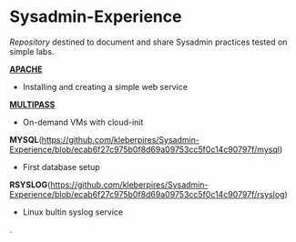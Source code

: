 # Sysadmin-Experience

*Repository* destined to document and share Sysadmin practices tested on simple labs.


[**APACHE**](https://github.com/kleberpires/Sysadmin-Experience/blob/ecab6f27c975b0f8d69a09753cc5f0c14c90797f/apache)
  - Installing and creating a simple web service


[**MULTIPASS**](https://github.com/kleberpires/Sysadmin-Experience/blob/ecab6f27c975b0f8d69a09753cc5f0c14c90797f/multipass)
  - On-demand VMs with cloud-init


**MYSQL**(https://github.com/kleberpires/Sysadmin-Experience/blob/ecab6f27c975b0f8d69a09753cc5f0c14c90797f/mysql)
  - First database setup


**RSYSLOG**(https://github.com/kleberpires/Sysadmin-Experience/blob/ecab6f27c975b0f8d69a09753cc5f0c14c90797f/rsyslog)
  - Linux bultin syslog service





.
